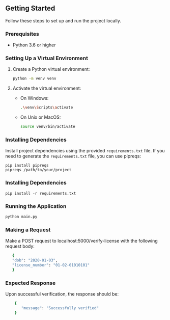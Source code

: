 
## Getting Started

Follow these steps to set up and run the project locally.

### Prerequisites

- Python 3.6 or higher

### Setting Up a Virtual Environment

1. Create a Python virtual environment:

    ```bash
    python -m venv venv
    ```

2. Activate the virtual environment:

    - On Windows:

        ```bash
        .\venv\Scripts\activate
        ```

    - On Unix or MacOS:

        ```bash
        source venv/bin/activate
        ```

### Installing Dependencies

Install project dependencies using the provided `requirements.txt` file. If you need to generate the `requirements.txt` file, you can use pipreqs:

    pip install pipreqs
    pipreqs /path/to/your/project

### Installing Dependencies
    pip install -r requirements.txt

### Running the Application
```bash
python main.py
```
### Making a Request
Make a POST request to localhost:5000/verify-license with the following request body:

 ```bash
    {
    "dob": "2020-01-03",
    "license_number": "01-02-01010101"
    }
  ```

### Expected Response
Upon successful verification, the response should be:

```bash
    {
       "message": "Successfully verified"
    }
  ```

